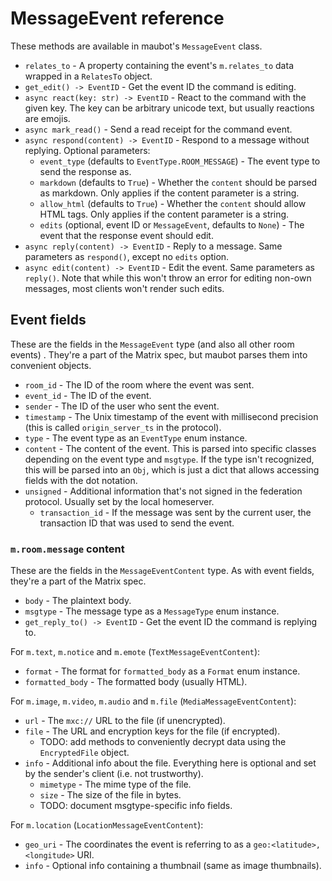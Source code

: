 # MessageEvent reference

These methods are available in maubot's `MessageEvent` class.

* `relates_to` - A property containing the event's `m.relates_to` data wrapped
  in a `RelatesTo` object.
* `get_edit() -> EventID` - Get the event ID the command is editing.
* `async react(key: str) -> EventID` - React to the command with the given key.
  The key can be arbitrary unicode text, but usually reactions are emojis.
* `async mark_read()` - Send a read receipt for the command event.
* `async respond(content) -> EventID` - Respond to a message without replying.
  Optional parameters:
  * `event_type` (defaults to `EventType.ROOM_MESSAGE`) - The event type to send
    the response as.
  * `markdown` (defaults to `True`) - Whether the `content` should be parsed as
    markdown. Only applies if the content parameter is a string.
  * `allow_html` (defaults to `True`) - Whether the `content` should allow HTML
    tags. Only applies if the content parameter is a string.
  * `edits` (optional, event ID or `MessageEvent`, defaults to `None`) - The
    event that the response event should edit.
* `async reply(content) -> EventID` - Reply to a message. Same parameters as
  `respond()`, except no `edits` option.
* `async edit(content) -> EventID` - Edit the event. Same parameters
  as `reply()`. Note that while this won't throw an error for editing non-own
  messages, most clients won't render such edits.

## Event fields

These are the fields in the `MessageEvent` type (and also all other room events)
. They're a part of the Matrix spec, but maubot parses them into convenient
objects.

* `room_id` - The ID of the room where the event was sent.
* `event_id` - The ID of the event.
* `sender` - The ID of the user who sent the event.
* `timestamp` - The Unix timestamp of the event with millisecond precision (this
  is called `origin_server_ts` in the protocol).
* `type` - The event type as an `EventType` enum instance.
* `content` - The content of the event. This is parsed into specific classes
  depending on the event type and `msgtype`. If the type isn't recognized, this
  will be parsed into an `Obj`, which is just a dict that allows accessing
  fields with the dot notation.
* `unsigned` - Additional information that's not signed in the federation
  protocol. Usually set by the local homeserver.
  * `transaction_id` - If the message was sent by the current user, the
    transaction ID that was used to send the event.

### `m.room.message` content

These are the fields in the `MessageEventContent` type. As with event fields,
they're a part of the Matrix spec.

* `body` - The plaintext body.
* `msgtype` - The message type as a `MessageType` enum instance.
* `get_reply_to() -> EventID` - Get the event ID the command is replying to.

For `m.text`, `m.notice` and `m.emote` (`TextMessageEventContent`):

* `format` - The format for `formatted_body` as a `Format` enum instance.
* `formatted_body` - The formatted body (usually HTML).

For `m.image`, `m.video`, `m.audio` and `m.file` (`MediaMessageEventContent`):

* `url` - The `mxc://` URL to the file (if unencrypted).
* `file` - The URL and encryption keys for the file (if encrypted).
  * TODO: add methods to conveniently decrypt data using the `EncryptedFile`
    object.
* `info` - Additional info about the file. Everything here is optional and set
  by the sender's client (i.e. not trustworthy).
  * `mimetype` - The mime type of the file.
  * `size` - The size of the file in bytes.
  * TODO: document msgtype-specific info fields.

For `m.location` (`LocationMessageEventContent`):

* `geo_uri` - The coordinates the event is referring to as
  a `geo:<latitude>,<longitude>` URI.
* `info` - Optional info containing a thumbnail (same as image thumbnails).
